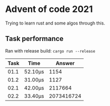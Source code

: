 # Advent of code 2021

Trying to learn rust and some algos through this.

## Task performance
Ran with release build: `cargo run --release`

| Task  | Time          | Answer
|-------|---------------|---------------
| 01.1  | 52.10µs       | 1154
| 01.2  | 31.00µs       | 1127
| 02.1  | 42.00µs       | 2117664
| 02.2  | 33.40µs       | 2073416724